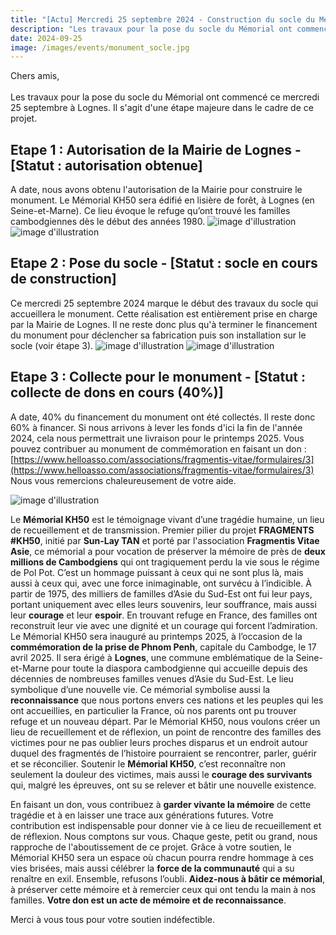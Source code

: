 ```yaml
---
title: "[Actu] Mercredi 25 septembre 2024 - Construction du socle du Mémorial"
description: "Les travaux pour la pose du socle du Mémorial ont commencé, l'occasion de vous tenir au courant de l'avancement du projet"
date: 2024-09-25
image: /images/events/monument_socle.jpg
---
```


Chers amis,<br>
<br>
Les travaux pour la pose du socle du Mémorial ont commencé ce mercredi 25 septembre à Lognes.
Il s'agit d'une étape majeure dans le cadre de ce projet. 

## Etape 1 : Autorisation de la Mairie de Lognes - [Statut : autorisation obtenue]
A date, nous avons obtenu l'autorisation de la Mairie pour construire le monument.
Le Mémorial KH50 sera édifié en lisière de forêt, à Lognes (en Seine-et-Marne). Ce lieu évoque le refuge qu’ont trouvé les familles cambodgiennes dès le début des années 1980. 
![image d'illustration](/images/events/monument_emplacement_2.jpg)
![image d'illustration](/images/events/monument_emplacement.jpg)


## Etape 2 : Pose du socle - [Statut : socle en cours de construction]
Ce mercredi 25 septembre 2024 marque le début des travaux du socle qui accueillera le monument. Cette réalisation est entièrement prise en charge par la Mairie de Lognes.
Il ne reste donc plus qu'à terminer le financement du monument pour déclencher sa fabrication puis son installation sur le socle (voir étape 3).
![image d'illustration](/images/events/monument_autorisation.jpg)
![image d'illustration](/images/events/monument_socle.jpg)

## Etape 3 : Collecte pour le monument - [Statut : collecte de dons en cours (40%)]
A date, 40% du financement du monument ont été collectés. Il reste donc 60% à financer. Si nous arrivons à lever les fonds d'ici la fin de l'année 2024, cela nous permettrait une livraison pour le printemps 2025.
Vous pouvez contribuer au monument de commémoration en faisant un don :<br>
[https://www.helloasso.com/associations/fragmentis-vitae/formulaires/3](https://www.helloasso.com/associations/fragmentis-vitae/formulaires/3)<br>
Nous vous remercions chaleureusement de votre aide.<br>

![image d'illustration](/images/events/monument_3D.jpg)

Le  **Mémorial KH50** est le témoignage vivant d’une tragédie humaine, un lieu de recueillement et de transmission. Premier pilier du projet **FRAGMENTS #KH50**, initié par **Sun-Lay TAN** et porté par l'association **Fragmentis Vitae Asie**, ce mémorial a pour vocation de préserver la mémoire de près de **deux millions de Cambodgiens** qui ont tragiquement perdu la vie sous le régime de Pol Pot.
C’est un hommage puissant à ceux qui ne sont plus là, mais aussi à ceux qui, avec une force inimaginable, ont survécu à l’indicible. À partir de 1975, des milliers de familles d’Asie du Sud-Est ont fui leur pays, portant uniquement avec elles leurs souvenirs, leur souffrance, mais aussi leur **courage** et leur **espoir**. En trouvant refuge en France, des familles ont reconstruit leur vie avec une dignité et un courage qui forcent l’admiration.
Le Mémorial KH50 sera inauguré au printemps 2025, à l’occasion de la **commémoration de la prise de Phnom Penh**, capitale du Cambodge, le 17 avril 2025. Il sera érigé à **Lognes**, une commune emblématique de la Seine-et-Marne pour toute la diaspora cambodgienne qui accueille depuis des décennies de nombreuses familles venues d’Asie du Sud-Est. Le lieu symbolique d’une nouvelle vie. Ce mémorial symbolise aussi la **reconnaissance** que nous portons envers ces nations et les peuples qui les ont accueillies, en particulier la France, où nos parents ont pu trouver refuge et un nouveau départ.
Par le Mémorial KH50, nous voulons créer un lieu de recueillement et de réflexion, un point de rencontre des familles des victimes pour ne pas oublier leurs proches disparus et un endroit autour duquel des fragmentés de l’histoire pourraient se rencontrer, parler, guérir et se réconcilier. 
Soutenir le **Mémorial KH50**, c’est reconnaître non seulement la douleur des victimes, mais aussi le **courage des survivants** qui, malgré les épreuves, ont su se relever et bâtir une nouvelle existence. 

En faisant un don, vous contribuez à **garder vivante la mémoire** de cette tragédie et à en laisser une trace aux générations futures. 
Votre contribution est indispensable pour donner vie à ce lieu de recueillement et de réflexion. Nous comptons sur vous. 
Chaque geste, petit ou grand, nous rapproche de l'aboutissement de ce projet. Grâce à votre soutien, le Mémorial KH50 sera un espace où chacun pourra rendre hommage à ces vies brisées, mais aussi célébrer la **force de la communauté** qui a su renaître en exil.
Ensemble, refusons l’oubli. **Aidez-nous à bâtir ce mémorial**, à préserver cette mémoire et à remercier ceux qui ont tendu la main à nos familles. **Votre don est un acte de mémoire et de reconnaissance**.

Merci à vous tous pour votre soutien indéfectible.<br>
<br>

